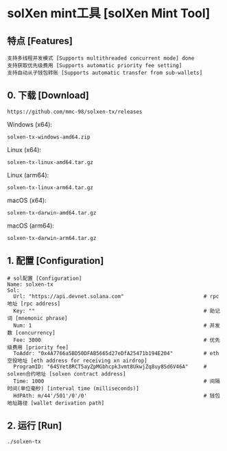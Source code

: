 # solXen mint工具 [solXen Mint Tool]

## 特点 [Features]
```shell
支持多线程并发模式 [Supports multithreaded concurrent mode] done
支持获取优先级费用 [Supports automatic priority fee setting]
支持自动从子钱包转账 [Supports automatic transfer from sub-wallets]
```

## 0. 下载 [Download]

```
https://github.com/mmc-98/solxen-tx/releases
```

Windows (x64):
```shell
solxen-tx-windows-amd64.zip
```

Linux (x64):
```shell
solxen-tx-linux-amd64.tar.gz
```

Linux (arm64):
```shell
solxen-tx-linux-arm64.tar.gz
```

macOS (x64):
```shell
solxen-tx-darwin-amd64.tar.gz
```

macOS (arm64):
```shell
solxen-tx-darwin-arm64.tar.gz
```
 
## 1. 配置 [Configuration]


```shell
# sol配置 [Configuration]
Name: solxen-tx
Sol:
  Url: "https://api.devnet.solana.com"                          # rpc地址 [rpc address]
  Key: ""                                                       # 助记词 [mnemonic phrase]
  Num: 1                                                        # 并发数 [concurrency]
  Fee: 3000                                                     # 优先级费用 [priority fee]
  ToAddr: "0x4A7766a5BD50DFAB5665d27eDfA25471b194E204"          # eth空投地址 [eth address for receiving xn airdrop]
  ProgramID: "64SYet8RCT5ayZpMGbhcpk3vmt8UkwjZq8uy8Sd6V46A"     # solxen合约地址 [solxen contract address]
  Time: 1000                                                    # 间隔时间(单位毫秒) [interval time (milliseconds)]
  HdPAth: m/44'/501'/0'/0'                                      # 钱包地址路径 [wallet derivation path]
```
 

## 2. 运行 [Run]

```shell
./solxen-tx 
```
 
